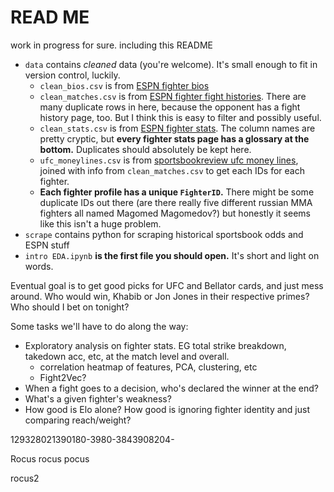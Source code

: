 # READ ME

work in progress for sure. including this README

* `data` contains *cleaned* data (you're welcome). It's small enough to fit in version control, luckily.
    * `clean_bios.csv` is from [ESPN fighter bios](https://www.espn.com/mma/fighter/bio/_/id/4426000/ciryl-gane)
    * `clean_matches.csv` is from [ESPN fighter fight histories](https://www.espn.com/mma/fighter/history/_/id/2560713/derrick-lewis). There are many duplicate rows in here, because the opponent has a fight history page, too. But I think this is easy to filter and possibly useful.
    * `clean_stats.csv` is from [ESPN fighter stats](https://www.espn.com/mma/fighter/stats/_/id/4350762/zhang-weili). The column names are pretty cryptic, but **every fighter stats page has a glossary at the bottom.** Duplicates should absolutely be kept here. 
    * `ufc_moneylines.csv` is from [sportsbookreview ufc money lines](https://www.sportsbookreview.com/betting-odds/ufc/?date=20211204), joined with info from `clean_matches.csv` to get each IDs for each fighter.
    * **Each fighter profile has a unique `FighterID`.** There might be some duplicate IDs out there (are there really five different russian MMA fighters all named Magomed Magomedov?) but honestly it seems like this isn't a huge problem.
* `scrape` contains python for scraping historical sportsbook odds and ESPN stuff
* `intro EDA.ipynb` **is the first file you should open.** It's short and light on words.

Eventual goal is to get good picks for UFC and Bellator cards, and just mess around. Who would win, Khabib or Jon Jones in their respective primes? Who should I bet on tonight?

Some tasks we'll have to do along the way:
* Exploratory analysis on fighter stats. EG total strike breakdown, takedown acc, etc, at the match level and overall. 
    * correlation heatmap of features, PCA, clustering, etc
    * Fight2Vec?
* When a fight goes to a decision, who's declared the winner at the end?
* What's a given fighter's weakness? 
* How good is Elo alone? How good is ignoring fighter identity and just comparing reach/weight?


129328021390180-3980-3843908204-

Rocus rocus pocus


rocus2